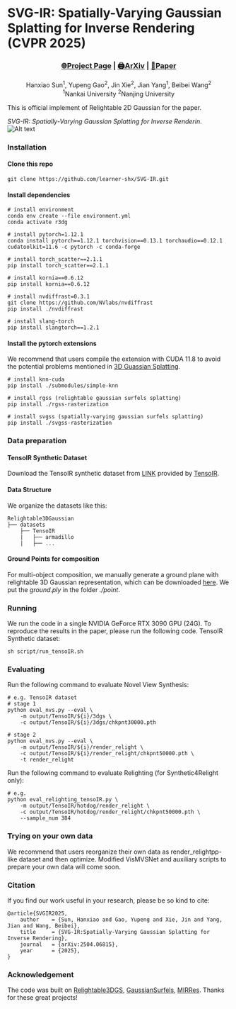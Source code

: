 # SVG-IR: Spatially-Varying Gaussian Splatting for Inverse Rendering (CVPR 2025)

### <p align="center">[🌐Project Page](https://learner-shx.github.io/project_pages/SVG-IR/index) | [🖨️ArXiv](https://arxiv.org/abs/2504.06815) | [📰Paper](https://arxiv.org/pdf/2504.06815)</p>


<p align="center">
Hanxiao Sun<sup>1</sup>, Yupeng Gao<sup>2</sup>, Jin Xie<sup>2</sup>, Jian Yang<sup>1</sup>, Beibei Wang<sup>2</sup><i class="fa fa-envelope"> </i></sup></h5> <br><sup>1</sup>Nankai University <sup>2</sup>Nanjing University <br> 
</p>


This is official implement of Relightable 2D Gaussian for the paper.

*SVG-IR: Spatially-Varying Gaussian Splatting for Inverse Renderin*.
![Alt text](https://learner-shx.github.io/project_pages/SVG-IR/static/images/teaser.png)


### Installation
#### Clone this repo
```shell
git clone https://github.com/learner-shx/SVG-IR.git
```
#### Install dependencies
```shell
# install environment
conda env create --file environment.yml
conda activate r3dg

# install pytorch=1.12.1
conda install pytorch==1.12.1 torchvision==0.13.1 torchaudio==0.12.1 cudatoolkit=11.6 -c pytorch -c conda-forge

# install torch_scatter==2.1.1
pip install torch_scatter==2.1.1

# install kornia==0.6.12
pip install kornia==0.6.12

# install nvdiffrast=0.3.1
git clone https://github.com/NVlabs/nvdiffrast
pip install ./nvdiffrast

# install slang-torch
pip install slangtorch==1.2.1
```

#### Install the pytorch extensions
We recommend that users compile the extension with CUDA 11.8 to avoid the potential problems mentioned in [3D Guassian Splatting](https://github.com/graphdeco-inria/gaussian-splatting).

```shell
# install knn-cuda
pip install ./submodules/simple-knn

# install rgss (relightable gaussian surfels splatting)
pip install ./rgss-rasterization

# install svgss (spatially-varying gaussian surfels splatting)
pip install ./svgss-rasterization
```
### Data preparation
#### TensoIR Synthetic Dataset
Download the TensoIR synthetic dataset from [LINK](https://zenodo.org/records/7880113#.ZE68FHZBz18) provided by [TensoIR](https://github.com/Haian-Jin/TensoIR).

#### Data Structure
We organize the datasets like this:
```
Relightable3DGaussian
├── datasets
    ├── TensoIR
    |   ├── armadillo
    |   ├── ...
```

#### Ground Points for composition
For multi-object composition, we manually generate a ground plane with relightable 3D Gaussian representation, which can be downloaded [here](https://box.nju.edu.cn/f/c51d9de245f04d0fb872/?dl=1). We put the *ground.ply* in the folder *./point*.

### Running
We run the code in a single NVIDIA GeForce RTX 3090 GPU (24G). To reproduce the results in the paper, please run the following code.
TensoIR Synthetic dataset:
```
sh script/run_tensoIR.sh
```

### Evaluating
Run the following command to evaluate Novel View Synthesis:
```
# e.g. TensoIR dataset
# stage 1
python eval_nvs.py --eval \
    -m output/TensoIR/${i}/3dgs \
    -c output/TensoIR/${i}/3dgs/chkpnt30000.pth

# stage 2
python eval_nvs.py --eval \
    -m output/TensoIR/${i}/render_relight \
    -c output/TensoIR/${i}/render_relight/chkpnt50000.pth \
    -t render_relight
```
Run the following command to evaluate Relighting (for Synthetic4Relight only):
```
# e.g.
python eval_relighting_tensoIR.py \
    -m output/TensoIR/hotdog/render_relight \
    -c output/TensoIR/hotdog/render_relight/chkpnt50000.pth \
    --sample_num 384
```

### Trying on your own data
We recommend that users reorganize their own data as render_relightpp-like dataset and then optimize. Modified VisMVSNet and auxiliary scripts to prepare your own data will come soon.


### Citation
If you find our work useful in your research, please be so kind to cite:
```
@article{SVGIR2025,
    author    = {Sun, Hanxiao and Gao, Yupeng and Xie, Jin and Yang, Jian and Wang, Beibei},
    title     = {SVG-IR:Spatially-Varying Gaussian Splatting for Inverse Rendering},
    journal   = {arXiv:2504.06815},
    year      = {2025},
}
```

### Acknowledgement
The code was built on [Relightable3DGS](https://github.com/NJU-3DV/Relightable3DGaussian), [GaussianSurfels](https://github.com/turandai/gaussian_surfels), [MIRRes](https://github.com/brabbitdousha/MIRReS-ReSTIR_Nerf_mesh). Thanks for these great projects!